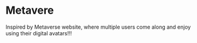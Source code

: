 # Metavere
Inspired by Metaverse website, where multiple users come along and enjoy using their digital avatars!!!
